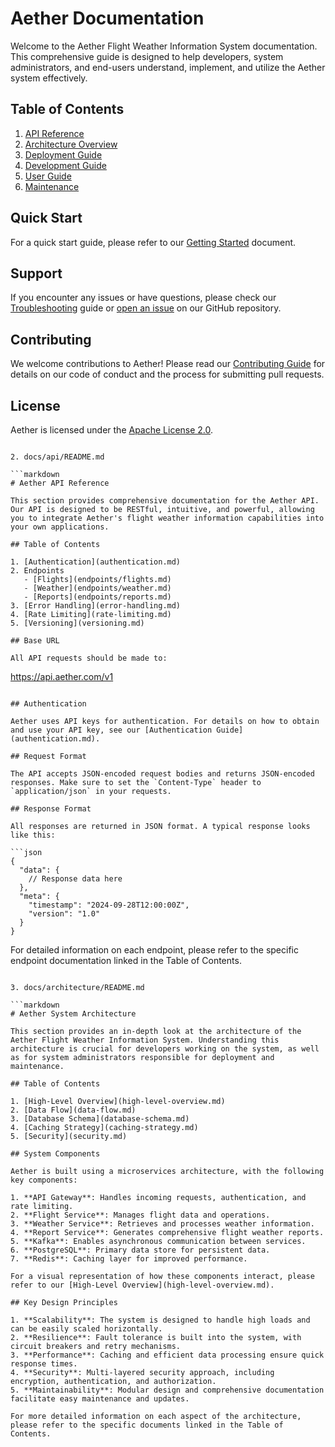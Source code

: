 # Aether Documentation

Welcome to the Aether Flight Weather Information System documentation. This comprehensive guide is designed to help developers, system administrators, and end-users understand, implement, and utilize the Aether system effectively.

## Table of Contents

1. [API Reference](api/README.md)
2. [Architecture Overview](architecture/README.md)
3. [Deployment Guide](deployment/README.md)
4. [Development Guide](development/README.md)
5. [User Guide](user-guide/README.md)
6. [Maintenance](maintenance/README.md)

## Quick Start

For a quick start guide, please refer to our [Getting Started](development/getting-started.md) document.

## Support

If you encounter any issues or have questions, please check our [Troubleshooting](user-guide/troubleshooting.md) guide or [open an issue](https://github.com/aether/backend/issues) on our GitHub repository.

## Contributing

We welcome contributions to Aether! Please read our [Contributing Guide](development/contributing.md) for details on our code of conduct and the process for submitting pull requests.

## License

Aether is licensed under the [Apache License 2.0](../LICENSE).
```

2. docs/api/README.md

```markdown
# Aether API Reference

This section provides comprehensive documentation for the Aether API. Our API is designed to be RESTful, intuitive, and powerful, allowing you to integrate Aether's flight weather information capabilities into your own applications.

## Table of Contents

1. [Authentication](authentication.md)
2. Endpoints
   - [Flights](endpoints/flights.md)
   - [Weather](endpoints/weather.md)
   - [Reports](endpoints/reports.md)
3. [Error Handling](error-handling.md)
4. [Rate Limiting](rate-limiting.md)
5. [Versioning](versioning.md)

## Base URL

All API requests should be made to:

```
https://api.aether.com/v1
```

## Authentication

Aether uses API keys for authentication. For details on how to obtain and use your API key, see our [Authentication Guide](authentication.md).

## Request Format

The API accepts JSON-encoded request bodies and returns JSON-encoded responses. Make sure to set the `Content-Type` header to `application/json` in your requests.

## Response Format

All responses are returned in JSON format. A typical response looks like this:

```json
{
  "data": {
    // Response data here
  },
  "meta": {
    "timestamp": "2024-09-28T12:00:00Z",
    "version": "1.0"
  }
}
```

For detailed information on each endpoint, please refer to the specific endpoint documentation linked in the Table of Contents.
```

3. docs/architecture/README.md

```markdown
# Aether System Architecture

This section provides an in-depth look at the architecture of the Aether Flight Weather Information System. Understanding this architecture is crucial for developers working on the system, as well as for system administrators responsible for deployment and maintenance.

## Table of Contents

1. [High-Level Overview](high-level-overview.md)
2. [Data Flow](data-flow.md)
3. [Database Schema](database-schema.md)
4. [Caching Strategy](caching-strategy.md)
5. [Security](security.md)

## System Components

Aether is built using a microservices architecture, with the following key components:

1. **API Gateway**: Handles incoming requests, authentication, and rate limiting.
2. **Flight Service**: Manages flight data and operations.
3. **Weather Service**: Retrieves and processes weather information.
4. **Report Service**: Generates comprehensive flight weather reports.
5. **Kafka**: Enables asynchronous communication between services.
6. **PostgreSQL**: Primary data store for persistent data.
7. **Redis**: Caching layer for improved performance.

For a visual representation of how these components interact, please refer to our [High-Level Overview](high-level-overview.md).

## Key Design Principles

1. **Scalability**: The system is designed to handle high loads and can be easily scaled horizontally.
2. **Resilience**: Fault tolerance is built into the system, with circuit breakers and retry mechanisms.
3. **Performance**: Caching and efficient data processing ensure quick response times.
4. **Security**: Multi-layered security approach, including encryption, authentication, and authorization.
5. **Maintainability**: Modular design and comprehensive documentation facilitate easy maintenance and updates.

For more detailed information on each aspect of the architecture, please refer to the specific documents linked in the Table of Contents.
```